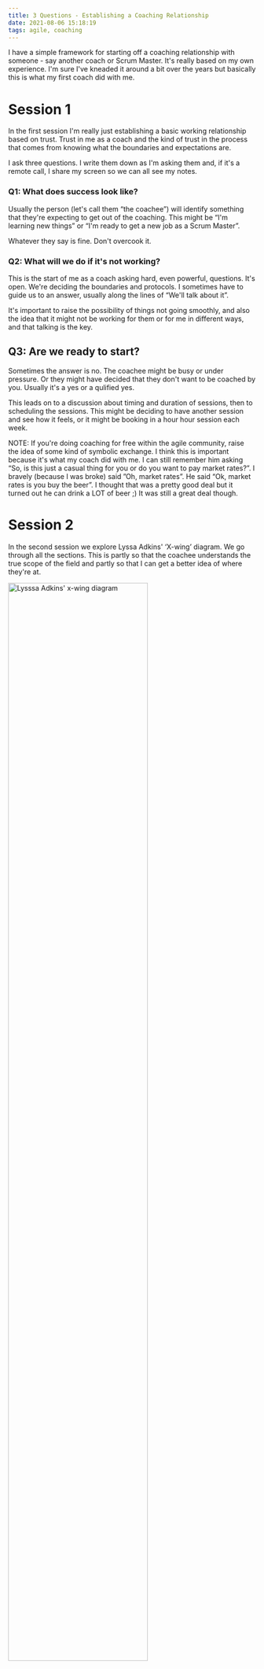 ```yaml
---
title: 3 Questions - Establishing a Coaching Relationship
date: 2021-08-06 15:18:19
tags: agile, coaching
---
```


I have a simple framework for starting off a coaching relationship with someone - say another coach or Scrum Master. It's really based on my own experience. I'm sure I've kneaded it around a bit over the years but basically this is what my first coach did with me.

# Session 1

In the first session I'm really just establishing a basic working relationship based on trust. Trust in me as a coach and the kind of trust in the process that comes from knowing what the boundaries and expectations are.

I ask three questions. I write them down as I'm asking them and, if it's a remote call, I share my screen so we can all see my notes.

### Q1: What does success look like?

Usually the person (let's call them “the coachee”) will identify something that they're expecting to get out of the coaching. This might be “I'm learning new things” or “I'm ready to get a new job as a Scrum Master”.

Whatever they say is fine. Don't overcook it.

### Q2: What will we do if it's not working?

This is the start of me as a coach asking hard, even powerful, questions. It's open. We're deciding the boundaries and protocols. I sometimes have to guide us to an answer, usually along the lines of “We'll talk about it”.

It's important to raise the possibility of things not going smoothly, and also the idea that it might not be working for them or for me in different ways, and that talking is the key.

## Q3: Are we ready to start?

Sometimes the answer is no. The coachee might be busy or under pressure. Or they might have decided that they don't want to be coached by you. Usually it's a yes or a qulified yes.

This leads on to a discussion about timing and duration of sessions, then to scheduling the sessions. This might be deciding to have another session and see how it feels, or it might be booking in a hour hour session each week.

NOTE: If you're doing coaching for free within the agile community, raise the idea of some kind of symbolic exchange. I think this is important because it's what my coach did with me. I can still remember him asking “So, is this just a casual thing for you or do you want to pay market rates?”. I bravely (because I was broke) said ”Oh, market rates”. He said “Ok, market rates is you buy the beer”. I thought that was a pretty good deal but it turned out he can drink a LOT of beer ;) It was still a great deal though.

# Session 2

In the second session we explore Lyssa Adkins' ‘X-wing’ diagram. We go through all the sections. This is partly so that the coachee understands the true scope of the field and partly so that I can get a better idea of where they're at.

<img alt="Lysssa Adkins' x-wing diagram" src="https://i0.wp.com/www.nathaliekarasek.com/wp-content/uploads/2018/09/agile-competency-framework.jpeg" width="75%" />

I finish the session by setting the homework my coach gave me. I ask the coachee to colour in the sections to indicate how proficient the feel they are in that area. This homework helps to establish the “arc of the coaching conversation”, which ends with some kind of intention of committment by the coachee.

# Session 3

Discussing their coloured in X-wing and getting started with the coaching based on what comes up. Basically we're using the X-wing as a starting point for deciding what the coachee wants to work on.
